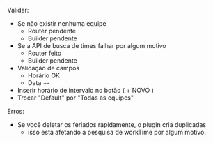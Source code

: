 Validar:
- Se não existir nenhuma equipe
    * Router  pendente
    * Builder pendente
- Se a API de busca de times falhar por algum motivo
    * Router  feito
    * Builder pendente
- Validação de campos
    * Horário OK
    * Data    +-  
- Inserir horário de intervalo no botão ( + NOVO )
- Trocar "Default" por "Todas as equipes"

Erros:
- Se você deletar os feriados rapidamente, o plugin cria duplicadas
    * isso está afetando a pesquisa de workTime por algum motivo.
